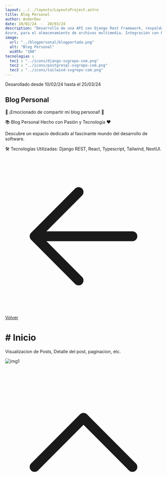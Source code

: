 ```yaml
---
layout: ../../layouts/LayoutsProject.astro
title: Blog Personal
author: AnderDev
date: 10/02/24  -  20/03/24
description: "Desarrollo de una API con Django Rest Framework, respaldada por una base de datos MySQL en 
Azure, para el almacenamiento de archivos multimedia. Integración con React y Tailwind para el desarrollo del Frontend y consumo de la API"
image:
  url: "../blogpersonal/blogportada.png"
  alt: "Blog Personal"
  width: "100"
tecnologias : 
  tec1 : "../icons/django-svgrepo-com.png"
  tec2 : "../icons/postgresql-svgrepo-com.png"
  tec3 : "../icons/tailwind-svgrepo-com.png"
---
```



<p class="mb-5 text-sm text-gray-400">Desarollado desde 10/02/24 hasta el 25/03/24 </p>
<h2 class="text-4xl mb-5 font-bold  text-gray-200">Blog Personal</h2>



<div class="pr-5 text-gray-100">

<p class="mt-3">

  🚀 ¡Emocionado de compartir mi blog personal! 🚀
  

</p>
<p class="mt-3">
  📚 Blog Personal Hecho con Pasión y Tecnología ❤️
</p>

<p class="mt-3">
  Descubre un espacio dedicado al fascinante mundo del desarrollo de software.
</p>

<p class="mt-3">
  🛠 Tecnologías Utilizadas:
  Django REST,
  React,
  Typescript,
  Tailwind,
  NextUI.

</p>
<div class="flex gap-5">
<a  href="../" class=" mt-5 flex w-max gap-2 bg-violet-500 px-5 py-2 rounded-xl">
    <svg xmlns="http://www.w3.org/2000/svg" fill="none" viewBox="0 0 24 24" stroke-width="1.5" stroke="currentColor" class="w-6 h-6">
      <path stroke-linecap="round" stroke-linejoin="round" d="M19.5 12h-15m0 0l6.75 6.75M4.5 12l6.75-6.75" />
    </svg>
Volver 
</a>
</div>
</div>
    <div class="flex flex-col justify-center mb-20 text-gray-100">
          <h1 class="text-2xl font-bold py-2 mt-5" id="content"># Inicio </h1>
          <div>
            <p class="mb-10 w-3/4">
              Visualizacion de Posts, Detalle del post, paginacion, etc.
            </p>
          </div>
         <div class="max-2xl:w-full max-2xl:pr-5">
          <img src="../blogpersonal/blog1.png" alt="img1" class="rounded-lg">
        </div>
    </div>
     
<a href="#home" class="btn btn-outline btn-primary mt-10 flex w-max mb-10 ml-auto mr-10 animate-bounce">
  <svg xmlns="http://www.w3.org/2000/svg" fill="none" viewBox="0 0 24 24" stroke-width="1.5" stroke="currentColor" class="w-6 h-6">
  <path stroke-linecap="round" stroke-linejoin="round" d="M4.5 15.75l7.5-7.5 7.5 7.5" />
  </svg>
</a>
